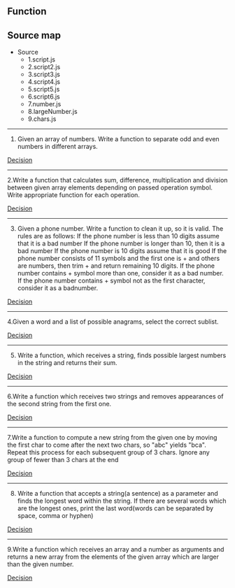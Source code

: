 ## Function

## Source map

- Source
  - 1.script.js
  - 2.script2.js
  - 3.script3.js
  - 4.script4.js
  - 5.script5.js
  - 6.script6.js
  - 7.number.js
  - 8.largeNumber.js
  - 9.chars.js

---

1. Given an array of numbers. Write a function to separate odd and even numbers in different arrays.

[Decision](./script.js)

---

2.Write a function that calculates sum, difference, multiplication and division between given array
elements depending on passed operation symbol. Write appropriate function for each operation.

[Decision](./script2.js)

---

3. Given a phone number. Write a function to clean it up, so it is valid. The rules are as follows:
   If the phone number is less than 10 digits assume that it is a bad number
   If the phone number is longer than 10, then it is a bad number
   If the phone number is 10 digits assume that it is good
   If the phone number consists of 11 symbols and the first one is + and others are numbers, then trim +
   and return remaining 10 digits.
   If the phone number contains + symbol more than one, consider it as a bad number.
   If the phone number contains + symbol not as the first character, consider it as a badnumber.

[Decision](./script3.js)

---

4.Given a word and a list of possible anagrams, select the correct sublist.

[Decision](./script4.js)

---

5. Write a function, which receives a string, finds possible largest numbers in the string and returns their
   sum.

[Decision](./number.js)

---

6.Write a function which receives two strings and removes appearances of the second string from the
first one.

[Decision](./script6.js)

---

7.Write a function to compute a new string from the given one by moving the first char to come after
the next two chars, so "abc" yields "bca". Repeat this process for each subsequent group of 3 chars.
Ignore any group of fewer than 3 chars at the end

[Decision](./chars3.js)

---

8. Write a function that accepts a string(a sentence) as a parameter and finds the longest word within
   the string. If there are several words which are the longest ones, print the last word(words can be
   separated by space, comma or hyphen)

[Decision](./script5.js)

---

9.Write a function which receives an array and a number as arguments and returns a new array from
the elements of the given array which are larger than the given number.

[Decision](./largeNumber.js)
